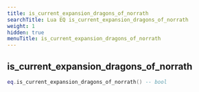 ```yaml
---
title: is_current_expansion_dragons_of_norrath
searchTitle: Lua EQ is_current_expansion_dragons_of_norrath
weight: 1
hidden: true
menuTitle: is_current_expansion_dragons_of_norrath
---
```

## is_current_expansion_dragons_of_norrath
```lua
eq.is_current_expansion_dragons_of_norrath() -- bool
```